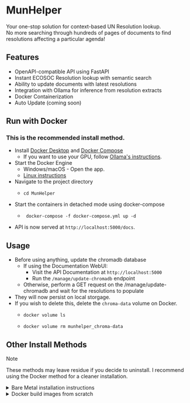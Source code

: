# MunHelper
Your one-stop solution for context-based UN Resolution lookup. <br>
No more searching through hundreds of pages of documents to find resolutions affecting a particular agenda! <br> 

## Features
- OpenAPI-compatible API using FastAPI
- Instant ECOSOC Resolution lookup with semantic search
- Ability to update documents with latest resolutions
- Integration with Ollama for inference from resolution extracts
- Docker Containerization
- Auto Update (coming soon)

## Run with Docker
### This is the recommended install method.
- Install [Docker Desktop](https://www.docker.com/products/docker-desktop/) and [Docker Compose](https://docs.docker.com/compose/install/)
  - If you want to use your GPU, follow [Ollama's instructions](https://ollama.com/blog/ollama-is-now-available-as-an-official-docker-image).
- Start the Docker Engine
  - Windows/macOS - Open the app.
  - [Linux instructions](https://docs.docker.com/config/daemon/start/)
- Navigate to the project directory
  - ```shell
    cd MunHelper
    ```
- Start the containers in detached mode using docker-compose
  - ```shell
     docker-compose -f docker-compose.yml up -d
    ```
- API is now served at `http://localhost:5000/docs`.

## Usage
- Before using anything, update the chromadb database
  - If using the Documentation WebUI:
    - Visit the API Documentation at `http://localhost:5000`
    - Run the `/manage/update-chromadb` endpoint
  - Otherwise, perform a GET request on the /manage/update-chromadb and wait for the resolutions to populate
- They will now persist on local storgage.
- If you wish to delete this, delete the `chroma-data` volume on Docker.
  - ```shell
    docker volume ls
    ```
  - ```shell
    docker volume rm munhelper_chroma-data
    ```


## Other Install Methods 

> [!NOTE]
> These methods may leave residue if you decide to uninstall.
> I recommend using the Docker method for a cleaner installation.

<details>

<summary>
Bare Metal installation instructions
</summary>

## Installation - Bare Metal
- Clone the repository
  - ```shell
    git clone https://github.com/Mahasvan/Munhelper
    ```
- Install the dependencies
  - ```shell
    pip install -r requirements.txt
    ```
- Set up the ChromaDB database
  - Run the server using 
  - ```shell
    chroma run
    ```

- Install Ollama and pull preferred model 
  - ```shell
    ollama pull llama3
    ```
- Set up environment variables (refer `app.py`)
- Start the API
  - ```shell
    python app.py
    ```
- Access the API
  - ```shell
    http://localhost:5000/docs
    ```
</details>

<details>
<summary>Docker build images from scratch</summary>

## Run with Docker (build images from scratch)
- Follow all steps in the [Docker Instructions](#run-with-docker) until the last step.
- Start the containers using `docker-compose-build` instead of `docker-compose`
  - ```shell
     docker-compose -f docker-compose-build.yml up -d
    ```

</details>